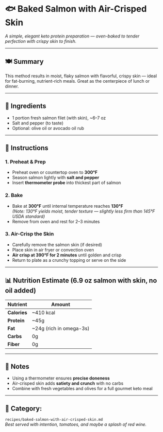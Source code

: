 # 🐟 Baked Salmon with Air-Crisped Skin  
*A simple, elegant keto protein preparation — oven-baked to tender perfection with crispy skin to finish.*

---

## 🍽️ Summary
This method results in moist, flaky salmon with flavorful, crispy skin — ideal for fat-burning, nutrient-rich meals. Great as the centerpiece of lunch or dinner.

---

## 🧾 Ingredients

- 1 portion fresh salmon filet (with skin), ~6–7 oz  
- Salt and pepper (to taste)  
- Optional: olive oil or avocado oil rub

---

## 🔪 Instructions

### 1. Preheat & Prep
- Preheat oven or countertop oven to **300°F**  
- Season salmon lightly with **salt and pepper**  
- Insert **thermometer probe** into thickest part of salmon

### 2. Bake
- Bake at **300°F** until internal temperature reaches **130°F**  
  *(Note: 130°F yields moist, tender texture — slightly less firm than 145°F USDA standard)*  
- Remove from oven and rest for 2–3 minutes

### 3. Air-Crisp the Skin
- Carefully remove the salmon skin (if desired)  
- Place skin in air fryer or convection oven  
- **Air crisp at 390°F for 2 minutes** until golden and crisp  
- Return to plate as a crunchy topping or serve on the side

---

## 📊 Nutrition Estimate (6.9 oz salmon with skin, no oil added)

| Nutrient     | Amount  |
|--------------|---------|
| **Calories** | ~410 kcal  
| **Protein**  | ~45g  
| **Fat**      | ~24g (rich in omega-3s)  
| **Carbs**    | 0g  
| **Fiber**    | 0g  

---

## 🧠 Notes

- Using a thermometer ensures **precise doneness**  
- Air-crisped skin adds **satiety and crunch** with no carbs  
- Combine with fresh vegetables and olives for a full gourmet keto meal

---

## 📁 Category:  
`recipes/baked-salmon-with-air-crisped-skin.md`  
*Best served with intention, tomatoes, and maybe a splash of red wine.*
